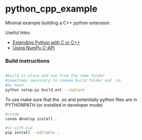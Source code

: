 # python_cpp_example

Minimal example building a C++ python extension. 

Useful links:
 * [Extending Python with C or C++](https://docs.python.org/3/extending/extending.html)
 * [Using NumPy C-API](https://numpy.org/doc/stable/user/c-info.html)



### Build instructions

```bash

#build in place and use from the same folder
#sometimes necessary to remove build folder and .so
#by hand
python setup.py build_ext --inplace


```

To use make sure that the .so and potentially python files are in PYTHONPATH (or installed in developer mode)

```bash
#conda
conda develop install . 

#or with pip
pip install --editable .
```

